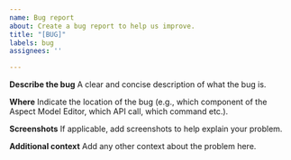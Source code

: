 ```yaml
---
name: Bug report
about: Create a bug report to help us improve.
title: "[BUG]"
labels: bug
assignees: ''

---
```


**Describe the bug**
A clear and concise description of what the bug is.

**Where**
Indicate the location of the bug (e.g., which component of the Aspect Model Editor, which API call, which command etc.).

**Screenshots**
If applicable, add screenshots to help explain your problem.


**Additional context**
Add any other context about the problem here.